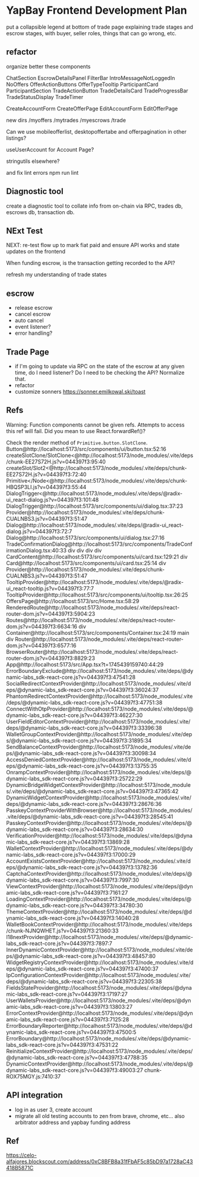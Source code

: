 # YapBay Frontend Development Plan

put a collapsible legend at bottom of trade page explaining trade stages and escrow stages, with buyer, seller roles, things that can go wrong, etc.

## refactor

organize better these components

ChatSection
EscrowDetailsPanel
FilterBar
IntroMessageNotLoggedIn
NoOffers
OfferActionButtons
OfferTypeTooltip
ParticipantCard
ParticipantSection
TradeActionButton
TradeDetailsCard
TradeProgressBar
TradeStatusDisplay
TradeTimer

CreateAccountForm
CreateOfferPage
EditAccountForm
EditOfferPage

new dirs
/myoffers
/mytrades
/myescrows
/trade

Can we use mobileofferlist, desktopoffertabe and offerpagination in other listings?

useUserAccount for Account Page?

stringutils elsewhere?

and fix lint errors npm run lint

## Diagnostic tool

create a diagnostic tool to collate info from on-chain via RPC, trades db, escrows db, transaction db.

## NExt Test

NEXT: re-test flow up to mark fiat paid and ensure API works and state updates on the frontend

When funding escrow, is the transaction getting recorded to the API?

refresh my understanding of trade states

## escrow

- release escrow
- cancel escrow
- auto cancel
- event listener?
- error handling?

## Trade Page

- if I'm going to update via RPC on the state of the escrow at any given time, do I need listener? Do I need to be checking the API? Normalize that.
- refactor
- customize sonners https://sonner.emilkowal.ski/toast

## Refs

Warning: Function components cannot be given refs. Attempts to access this ref will fail. Did you mean to use React.forwardRef()?

Check the render method of `Primitive.button.SlotClone`.
Button@http://localhost:5173/src/components/ui/button.tsx:52:16
createSlotClone/SlotClone<@http://localhost:5173/node_modules/.vite/deps/chunk-EE27S72H.js?v=044397f3:95:40
createSlot/Slot2<@http://localhost:5173/node_modules/.vite/deps/chunk-EE27S72H.js?v=044397f3:72:40
Primitive</Node<@http://localhost:5173/node_modules/.vite/deps/chunk-HBQSP3LI.js?v=044397f3:55:44
DialogTrigger<@http://localhost:5173/node_modules/.vite/deps/@radix-ui_react-dialog.js?v=044397f3:101:48
DialogTrigger@http://localhost:5173/src/components/ui/dialog.tsx:37:23
Provider@http://localhost:5173/node_modules/.vite/deps/chunk-CUALNBS3.js?v=044397f3:51:47
Dialog@http://localhost:5173/node_modules/.vite/deps/@radix-ui_react-dialog.js?v=044397f3:72:7
Dialog@http://localhost:5173/src/components/ui/dialog.tsx:27:16
TradeConfirmationDialog@http://localhost:5173/src/components/TradeConfirmationDialog.tsx:40:33
div
div
div
div
CardContent@http://localhost:5173/src/components/ui/card.tsx:129:21
div
Card@http://localhost:5173/src/components/ui/card.tsx:25:14
div
Provider@http://localhost:5173/node_modules/.vite/deps/chunk-CUALNBS3.js?v=044397f3:51:47
TooltipProvider@http://localhost:5173/node_modules/.vite/deps/@radix-ui_react-tooltip.js?v=044397f3:77:7
TooltipProvider@http://localhost:5173/src/components/ui/tooltip.tsx:26:25
OffersPage@http://localhost:5173/src/Home.tsx:58:29
RenderedRoute@http://localhost:5173/node_modules/.vite/deps/react-router-dom.js?v=044397f3:5904:23
Routes@http://localhost:5173/node_modules/.vite/deps/react-router-dom.js?v=044397f3:6634:16
div
Container@http://localhost:5173/src/components/Container.tsx:24:19
main
div
Router@http://localhost:5173/node_modules/.vite/deps/react-router-dom.js?v=044397f3:6577:16
BrowserRouter@http://localhost:5173/node_modules/.vite/deps/react-router-dom.js?v=044397f3:8829:23
App@http://localhost:5173/src/App.tsx?t=1745439159740:44:29
ErrorBoundaryExclude@http://localhost:5173/node_modules/.vite/deps/@dynamic-labs_sdk-react-core.js?v=044397f3:47541:28
SocialRedirectContextProvider@http://localhost:5173/node_modules/.vite/deps/@dynamic-labs_sdk-react-core.js?v=044397f3:36024:37
PhantomRedirectContextProvider@http://localhost:5173/node_modules/.vite/deps/@dynamic-labs_sdk-react-core.js?v=044397f3:47751:38
ConnectWithOtpProvider@http://localhost:5173/node_modules/.vite/deps/@dynamic-labs_sdk-react-core.js?v=044397f3:46227:30
UserFieldEditorContextProvider@http://localhost:5173/node_modules/.vite/deps/@dynamic-labs_sdk-react-core.js?v=044397f3:33396:38
WalletGroupContextProvider@http://localhost:5173/node_modules/.vite/deps/@dynamic-labs_sdk-react-core.js?v=044397f3:31895:34
SendBalanceContextProvider@http://localhost:5173/node_modules/.vite/deps/@dynamic-labs_sdk-react-core.js?v=044397f3:30098:34
AccessDeniedContextProvider@http://localhost:5173/node_modules/.vite/deps/@dynamic-labs_sdk-react-core.js?v=044397f3:13755:35
OnrampContextProvider@http://localhost:5173/node_modules/.vite/deps/@dynamic-labs_sdk-react-core.js?v=044397f3:25722:29
DynamicBridgeWidgetContextProvider@http://localhost:5173/node_modules/.vite/deps/@dynamic-labs_sdk-react-core.js?v=044397f3:47365:42
DynamicWidgetContextProvider@http://localhost:5173/node_modules/.vite/deps/@dynamic-labs_sdk-react-core.js?v=044397f3:28676:36
PasskeyContextProviderWithBrowser@http://localhost:5173/node_modules/.vite/deps/@dynamic-labs_sdk-react-core.js?v=044397f3:28545:41
PasskeyContextProvider@http://localhost:5173/node_modules/.vite/deps/@dynamic-labs_sdk-react-core.js?v=044397f3:28634:30
VerificationProvider@http://localhost:5173/node_modules/.vite/deps/@dynamic-labs_sdk-react-core.js?v=044397f3:13869:28
WalletContextProvider@http://localhost:5173/node_modules/.vite/deps/@dynamic-labs_sdk-react-core.js?v=044397f3:17000:29
AccountExistsContextProvider@http://localhost:5173/node_modules/.vite/deps/@dynamic-labs_sdk-react-core.js?v=044397f3:13782:36
CaptchaContextProvider@http://localhost:5173/node_modules/.vite/deps/@dynamic-labs_sdk-react-core.js?v=044397f3:7997:30
ViewContextProvider@http://localhost:5173/node_modules/.vite/deps/@dynamic-labs_sdk-react-core.js?v=044397f3:7161:27
LoadingContextProvider@http://localhost:5173/node_modules/.vite/deps/@dynamic-labs_sdk-react-core.js?v=044397f3:34780:30
ThemeContextProvider@http://localhost:5173/node_modules/.vite/deps/@dynamic-labs_sdk-react-core.js?v=044397f3:14040:28
WalletBookContextProvider@http://localhost:5173/node_modules/.vite/deps/chunk-NJNQWHET.js?v=044397f3:21360:33
I18nextProvider@http://localhost:5173/node_modules/.vite/deps/@dynamic-labs_sdk-react-core.js?v=044397f3:7897:7
InnerDynamicContextProvider@http://localhost:5173/node_modules/.vite/deps/@dynamic-labs_sdk-react-core.js?v=044397f3:48457:80
WidgetRegistryContextProvider@http://localhost:5173/node_modules/.vite/deps/@dynamic-labs_sdk-react-core.js?v=044397f3:47400:37
IpConfigurationContextProvider@http://localhost:5173/node_modules/.vite/deps/@dynamic-labs_sdk-react-core.js?v=044397f3:22305:38
FieldsStateProvider@http://localhost:5173/node_modules/.vite/deps/@dynamic-labs_sdk-react-core.js?v=044397f3:17197:27
UserWalletsProvider@http://localhost:5173/node_modules/.vite/deps/@dynamic-labs_sdk-react-core.js?v=044397f3:13803:27
ErrorContextProvider@http://localhost:5173/node_modules/.vite/deps/@dynamic-labs_sdk-react-core.js?v=044397f3:7125:28
ErrorBoundaryReporter@http://localhost:5173/node_modules/.vite/deps/@dynamic-labs_sdk-react-core.js?v=044397f3:47500:5
ErrorBoundary@http://localhost:5173/node_modules/.vite/deps/@dynamic-labs_sdk-react-core.js?v=044397f3:47531:22
ReinitializeContextProvider@http://localhost:5173/node_modules/.vite/deps/@dynamic-labs_sdk-react-core.js?v=044397f3:47788:35
DynamicContextProvider@http://localhost:5173/node_modules/.vite/deps/@dynamic-labs_sdk-react-core.js?v=044397f3:49003:27 chunk-ROX75MGY.js:7410:37

## API integration

- log in as user 3, create account
- migrate all old testing accounts to zen from brave, chrome, etc... also arbitrator address and yapbay funding address

## Ref

https://celo-alfajores.blockscout.com/address/0xC8BFB8a31fFbAF5c85bD97a1728aC43418B5871C
